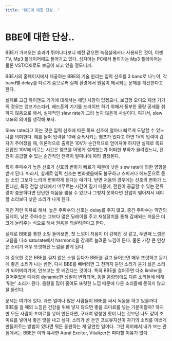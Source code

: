 ```yaml
---
title: "BBE에 대한 단상.."
---
```

# BBE에 대한 단상..

BBE가 가져오는 효과가 뛰어나다보니 예전 같으면 녹음실에서나 사용되던 것이, 이젠 TV, Mp3 플레이어에도 들어가고 있다. 심지어는 PC에서 돌아가는 Mp3 플레이어는 물론 VST/DXi로도 보급이 되고 있을 정도니까.

BBE사의 홈페이지에서 제공하는 BBE의 기술 원리는 입력 신호를 3 band로 나누어, 각 band별 delay를 다르게 줌으로써 실제 환경에서 원음이 왜곡되는 문제를 개선한다고 한다.

실제로 고급 하이엔드 기기에 대해서는 해당 사항이 없겠으나, 보급형 오디오 재생 기기의 경우는 앰프가스피커, 헤드폰의 기기를 드라이브 하기 위해서 풍부한 물량 공세를 취하지 않음으로 해서, 실제적인 slew rate가 그리 높지 않은게 사실이다. 여기서, slew rate의 의미를 생각해 보자.

Slew rate라고 하는 것은 입력 신호에 따른 목표 신호에 얼마나 빠르게 도달할 수 있느냐를 의미한다. 예를 들어 입력을 10배 증폭시키는 앰프가 있다고 하면 1V의 입력이 갑자기 주어졌을 때, 이론적으로 출력은 10V가 순간적으로 얻어져야 하지만 실제로 목표 전압인 10V에 이르는 시간은 앰프를 어떻게 설계했는가 어떠한 부하가 물려있느냐, 전원이 공급할 수 있는 순간적인 전력이 얼마냐에 따라 결정된다.

특히 주파수가 높은 신호가 신호의 변화가 빠르기 때문에 낮은 slew rate에 의한 영향을 받게 된다. 따라서, 실제로 입력 신호는 변화했음에도 불구하고 스피커나 헤드폰으로 듣는 소린 그보다 느리게 변화하게 된다는 얘기다. 반면 저음의 경우에는 신호의 변화가 느린대신, 특정 전압 상태에서 머무르는 시간이 길기 때문에, 전원이 공급할 수 있는 전류량이 충분하다면 단단한 저음을 뿜을 수 있으나 그렇지 못하다면 전압이 떨어져서 내야 할 소리보다 낮은 소리가 나게 된다.

이런 저런 이유로 해서, 높은 주파수의 신호는 delay를 주지 않고, 중간 주파수는 약간의 딜레이, 낮은 주파수는 그보다 많은 딜레이를 주고 재생장치를 통해 감쇄되는 저음은 더 크게 늘려주는 식으로 해서 원음을 되살려준다고 한다.

실제로 BBE를 통한 소릴 들어보면, 첫 느낌이 저음이 더 강해진 것 같고, 두번째 느낌은 고음을 다소 saturate해서 harmonic을 강제로 늘려준 느낌이 든다. 물론 가장 큰 인상은 소리가 매우 또렷해진 느낌을 받게 된다. 

더 중요한 것은 BBE를 걸지 않은 소릴 듣다가 BBE를 걸고 들어보면 매우 또렷하고 듣기에 좋은 소리가 나는 반면, 다시 BBE를 빼버리면 그 전까지 듣던 소리가 듣기 싫은 소리가 되어버리기에, 안쓰고는 못 베긴다는 것이다. 특히 BBE를 걸어주면 다소 limiter를 걸어주었을 때처럼 dynamic한 성질이 변화되어, 동일 음량임에도 다른 소리들에 비해 '튀는' 소리가 된다. 음량을 많이 줄여도 또렷한 느낌 때문에 다른 소리들에 묻히지 않고 잘 들린다.

문제는 여기에 있다. 과연 얼마나 많은 사람들이 BBE를 써서 녹음을 하고 있을까다. BBE를 걸 때의 느낌은 건강을 위해 넣지 않으면 좋을 조미료를 넣는 기분이랄까? 하지만 모든 사람이 조미료를 넣어 만든다면, 구태여 멍청한 맛이 나는 것보단 나도 같이 조미료를 넣어서 좋은 맛을 내고 싶다. 소리가 곧 돈인 프로뮤지션이 자기의 소리를 이쁘게 만들어주는 방법이 있다면 뭐든 동원하는 게 당연한 일이다. 그런 의미에서 내가 보는 관점에서는 BBE든 이와 유사한 Aural Exciter, Vitalizer든 마다할 이유가 없다.


